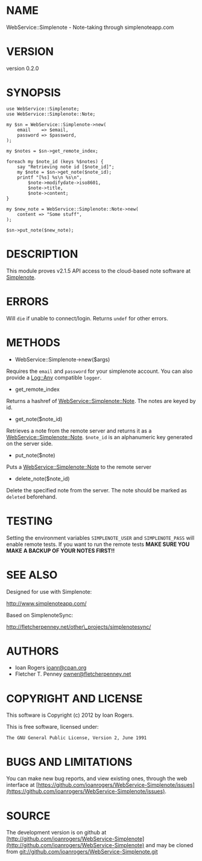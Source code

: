 # NAME

WebService::Simplenote - Note-taking through simplenoteapp.com

# VERSION

version 0.2.0

# SYNOPSIS

    use WebService::Simplenote;
    use WebService::Simplenote::Note;

    my $sn = WebService::Simplenote->new(
        email    => $email,
        password => $password,
    );

    my $notes = $sn->get_remote_index;

    foreach my $note_id (keys %$notes) {
        say "Retrieving note id [$note_id]";
        my $note = $sn->get_note($note_id);
        printf "[%s] %s\n %s\n",
            $note->modifydate->iso8601,
            $note->title,
            $note->content;
    }

    my $new_note = WebService::Simplenote::Note->new(
        content => "Some stuff",
    );

    $sn->put_note($new_note);

# DESCRIPTION

This module proves v2.1.5 API access to the cloud-based note software at
[Simplenote](https://simplenoteapp.com).

# ERRORS

Will `die` if unable to connect/login. Returns `undef` for other errors.

# METHODS

- WebService::Simplenote->new($args)

Requires the `email` and `password` for your simplenote account. You can also
provide a [Log::Any](http://search.cpan.org/perldoc?Log::Any) compatible `logger`.

- get\_remote\_index

Returns a hashref of [WebService::Simplenote::Note](http://search.cpan.org/perldoc?notes). The notes are keyed by id.

- get\_note($note\_id)

Retrieves a note from the remote server and returns it as a [WebService::Simplenote::Note](http://search.cpan.org/perldoc?WebService::Simplenote::Note).
`$note_id` is an alphanumeric key generated on the server side.

- put\_note($note)

Puts a [WebService::Simplenote::Note](http://search.cpan.org/perldoc?WebService::Simplenote::Note) to the remote server

- delete\_note($note\_id)

Delete the specified note from the server. The note should be marked as `deleted`
beforehand.

# TESTING

Setting the environment variables `SIMPLENOTE_USER` and `SIMPLENOTE_PASS` will enable remote tests.
If you want to run the remote tests __MAKE SURE YOU MAKE A BACKUP OF YOUR NOTES FIRST!!__

# SEE ALSO

Designed for use with Simplenote:

<http://www.simplenoteapp.com/>

Based on SimplenoteSync:

<http://fletcherpenney.net/other\_projects/simplenotesync/>

# AUTHORS

- Ioan Rogers <ioanr@cpan.org>
- Fletcher T. Penney <owner@fletcherpenney.net>

# COPYRIGHT AND LICENSE

This software is Copyright (c) 2012 by Ioan Rogers.

This is free software, licensed under:

    The GNU General Public License, Version 2, June 1991

# BUGS AND LIMITATIONS

You can make new bug reports, and view existing ones, through the
web interface at [https://github.com/ioanrogers/WebService-Simplenote/issues](https://github.com/ioanrogers/WebService-Simplenote/issues).

# SOURCE

The development version is on github at [http://github.com/ioanrogers/WebService-Simplenote](http://github.com/ioanrogers/WebService-Simplenote)
and may be cloned from [git://github.com/ioanrogers/WebService-Simplenote.git](git://github.com/ioanrogers/WebService-Simplenote.git)
